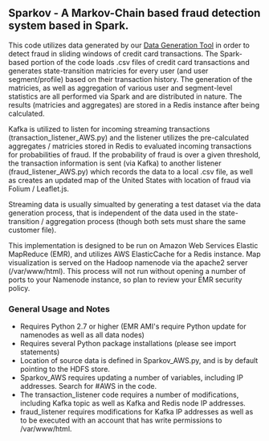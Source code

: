 ## Sparkov - A Markov-Chain based fraud detection system based in Spark.

This code utilizes data generated by our [Data Generation Tool](https://github.com/namebrandon/Sparkov_Data_Generation) in order to detect fraud in sliding windows of credit card transactions. The Spark-based portion of the code loads .csv files of credit card transactions and generates state-transition matricies for every user (and user segment/profile) based on their transaction history. The generation of the matricies, as well as aggregation of various user and segment-level statistics are all performed via Spark and are distributed in nature. The results (matricies and aggregates) are stored in a Redis instance after being calculated.

Kafka is utilized to listen for incoming streaming transactions (transaction_listener_AWS.py) and the listener utilizes the pre-calculated aggregates / matricies stored in Redis to evaluated incoming transactions for probabilities of fraud. If the probability of fraud is over a given threshold, the transaction information is sent (via Kafka) to another listener (fraud_listener_AWS.py) which records the data to a local .csv file, as well as creates an updated map of the United States with location of fraud via Folium / Leaflet.js.

Streaming data is usually simualted by generating a test dataset via the data generation process, that is independent of the data used in the state-transition / aggregation process (though both sets must share the same customer file).

This implementation is designed to be run on Amazon Web Services Elastic MapReduce (EMR), and utilizes AWS ElasticCache for a Redis instance. Map visualization is served on the Hadoop namenode via the apache2 server (/var/www/html). This process will not run without opening a number of ports to your Namenode instance, so plan to review your EMR security policy.

### General Usage and Notes
* Requires Python 2.7 or higher (EMR AMI's require Python update for namenodes as well as all data nodes)
* Requires several Python package installations (please see import statements)
* Location of source data is defined in Sparkov_AWS.py, and is by default pointing to the HDFS store.
* Sparkov_AWS requires updating a number of variables, including IP addresses. Search for #AWS in the code.
* The transaction_listener code requires a number of modifications, including Kafka topic as well as Kafka and Redis node IP addresses.
* fraud_listener requires modifications for Kafka IP addresses as well as to be executed with an account that has write permissions to /var/www/html.

